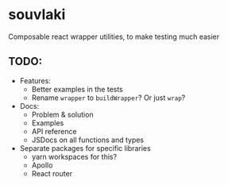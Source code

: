 # souvlaki

Composable react wrapper utilities, to make testing much easier

## TODO:

- Features:
  - Better examples in the tests
  - Rename `wrapper` to `buildWrapper`? Or just `wrap`?
- Docs:
  - Problem & solution
  - Examples
  - API reference
  - JSDocs on all functions and types
- Separate packages for specific libraries
  - yarn workspaces for this?
  - Apollo
  - React router
